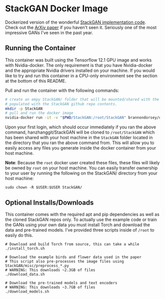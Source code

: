 # StackGAN Docker Image
Dockerized version of the wonderful [StackGAN implementation code](https://github.com/hanzhanggit/StackGAN). Check out the [ArXiv paper](https://arxiv.org/abs/1612.03242) if you haven't seen it. Seriously one of the most impressive GANs I've seen in the past year.

## Running the Container

This container was built using the Tensorflow 12.1 GPU image and works with Nvidia-docker. The only requirement is that you have Nvidia-docker and the appropriate Nvidia drivers installed on your machine. If you would like to try and run this container in a CPU-only environment see the section at the bottom of this README.

Pull and run the container with the following commands:

```bash
# create an empy StackGAN/ folder that will be mounted/shared with the container and 
# populated with the StackGAN github repo contents.
mkdir -p StackGAN 
# pull and run the docker image
nvidia-docker run -it -v "$PWD/StackGAN:/root/StackGAN" brannondorsey/docker-stackgan bash 
```

Upon your first login, which should occur immediately if you ran the above command, hanzhanggit/StackGAN will be cloned to `/root/StackGAN` which has been shared with your host machine in the `StackGAN` folder located in the directory that you ran the above command from. This will allow you to easily access any files you generate inside the docker container from your host machine.

__Note__: Because the `root` docker user created these files, these files will likely be owned by `root` on your host machine. You can easily transfer ownership to your user by running the following on the StackGAN/ directory from your host machine:

```
sudo chown -R $USER:$USER StackGAN/
```

## Optional Installs/Downloads

This container comes with the required apt and pip dependencies as well as the cloned StackGAN repos only. To actually use the example code or train the GANs using your own data you must install Torch and download the data and pre-trained models. I've provided three scripts inside of `/root` to easily do this.

```
# Download and build Torch from source, this can take a while
./install_torch.sh

# Download the example birds and flower data used in the paper
# This script also pre-processes the image files using StackGAN/misc/preprocess_*.py
# WARNING: This downloads ~2.3GB of files
./download_data.sh

# Download the pre-trained models and text encoders
# WARNING: This downloads ~3.7GB of files
./download_models.sh
```
